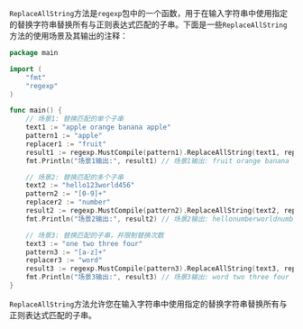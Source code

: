 `ReplaceAllString`方法是`regexp`包中的一个函数，用于在输入字符串中使用指定的替换字符串替换所有与正则表达式匹配的子串。下面是一些`ReplaceAllString`方法的使用场景及其输出的注释：

```go
package main

import (
	"fmt"
	"regexp"
)

func main() {
	// 场景1: 替换匹配的单个子串
	text1 := "apple orange banana apple"
	pattern1 := "apple"
	replacer1 := "fruit"
	result1 := regexp.MustCompile(pattern1).ReplaceAllString(text1, replacer1)
	fmt.Println("场景1输出:", result1) // 场景1输出: fruit orange banana fruit

	// 场景2: 替换匹配的多个子串
	text2 := "hello123world456"
	pattern2 := "[0-9]+"
	replacer2 := "number"
	result2 := regexp.MustCompile(pattern2).ReplaceAllString(text2, replacer2)
	fmt.Println("场景2输出:", result2) // 场景2输出: hellonumberworldnumber

	// 场景3: 替换匹配的子串，并限制替换次数
	text3 := "one two three four"
	pattern3 := "[a-z]+"
	replacer3 := "word"
	result3 := regexp.MustCompile(pattern3).ReplaceAllString(text3, replacer3, 2)
	fmt.Println("场景3输出:", result3) // 场景3输出: word two three four
}
```

`ReplaceAllString`方法允许您在输入字符串中使用指定的替换字符串替换所有与正则表达式匹配的子串。